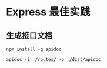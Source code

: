 # Express 最佳实践

## 生成接口文档

``` 
npm install -g apidoc

apidoc -i ./routes/ -o ./dist/apidoc

```






